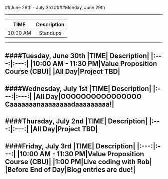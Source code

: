 ##June 29th - July 3rd
####Monday, June 29th

---
|TIME| Description|
|:---:|:---:|
|10:00 AM|Standups|
---
####Tuesday, June 30th
|TIME| Description|
|:---:|:---:|
|10:00 AM - 11:30 PM|Value Proposition Course (CBU)|
|All Day|Project TBD|
---
####Wednesday, July 1st
|TIME| Description|
|:---:|:---:|
|All Day|OOOOOOOOOOOOOOOO Caaaaaaanaaaaaaaadaaaaaaaaa!|
---
####Thursday, July 2nd
|TIME| Description|
|:---:|:---:|
|All Day|Project TBD|
---
####Friday, July 3rd
|TIME| Description|
|:---:|:---:|
|10:00 AM - 11:30 PM|Value Proposition Course (CBU)|
|1:00 PM|Live coding with Rob|
|Before End of Day|Blog entries are due!|
---

